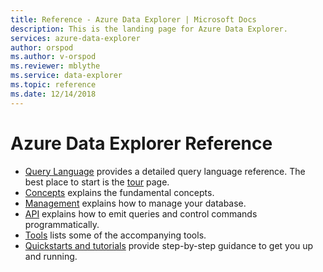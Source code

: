 ```yaml
---
title: Reference - Azure Data Explorer | Microsoft Docs
description: This is the landing page for Azure Data Explorer.
services: azure-data-explorer
author: orspod
ms.author: v-orspod
ms.reviewer: mblythe
ms.service: data-explorer
ms.topic: reference
ms.date: 12/14/2018
---
```


# Azure Data Explorer Reference

* [Query Language](./query/index.md) provides a detailed query language reference. The best place to start is the [tour](./query/tutorial.md) page.
* [Concepts](./concepts/index.md) explains the fundamental concepts.
* [Management](./management/index.md) explains how to manage your database.
* [API](./api/index.md) explains how to emit queries and control commands programmatically.
* [Tools](./tools/index.md) lists some of the accompanying tools.
* [Quickstarts and tutorials](https://docs.microsoft.com/azure/data-explorer) provide step-by-step guidance to get you up and running.